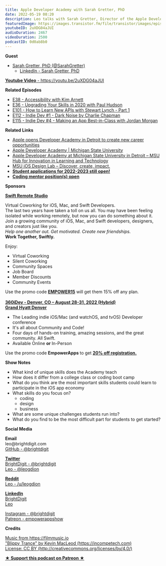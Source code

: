 ```yaml
---
title: Apple Developer Academy with Sarah Gretter, PhD
date: 2022-05-19 08:20
description: Leo talks with Sarah Gretter, Director of the Apple Developer Academy - MSU Detroit about what the Apple Developer Academy does and how it prepares students for the real world of iOS app development.
featuredImage: https://images.transistor.fm/file/transistor/images/episode/893673/full_1652906051-artwork.jpg
youtubeID: 2uXDG04aJUI
audioDuration: 2467
videoDuration: 2500
podcastID: 0d0ab8b0
---
```

<p><b>Guest</b></p><ul><li>
<a href="https://twitter.com/sarahgretter">Sarah Gretter, PhD (@SarahGretter)</a><ul><li><a href="https://www.linkedin.com/in/sarahgretter">LinkedIn - Sarah Gretter, PhD</a></li></ul>
</li></ul><p><a href="https://youtu.be/2uXDG04aJUI"><strong>Youtube Video</strong> - https://youtu.be/2uXDG04aJUI</a></p><p><b>Related Episodes</b></p><ul>
<li><a href="https://share.transistor.fm/s/0aedd602">E38 - Accessibility with Kim Arnett</a></li>
<li><a href="https://share.transistor.fm/s/eba8ef64">E36 - Upgrading Your Skills in 2020 with Paul Hudson</a></li>
<li><a href="https://share.transistor.fm/s/31b2d4ab">E101 - How to Learn New APIs with Stewart Lynch - Part 1</a></li>
<li><a href="https://share.transistor.fm/s/7462e031">E112 - Indie Dev #1 - Dark Noise by Charlie Chapman</a></li>
<li><a href="https://share.transistor.fm/s/a9cc0af5">E115 - Indie Dev #4 - Making an App Best-in-Class with Jordan Morgan</a></li>
</ul><p><b>Related Links</b></p><ul>
<li><a href="https://www.apple.com/newsroom/2021/10/apple-opens-developer-academy-in-detroit-to-create-new-career-opportunities/">Apple opens Developer Academy in Detroit to create new career opportunities</a></li>
<li><a href="https://developeracademy.msu.edu/">Apple Developer Academy | Michigan State University</a></li>
<li><a href="https://hub.msu.edu/project/apple-developer-academy-at-michigan-state-university-in-detroit/">Apple Developer Academy at Michigan State University in Detroit – MSU Hub for Innovation in Learning and Technology</a></li>
<li><a href="http://iosdesignlab.msu.edu/">MSU iOS Design Lab – Discover, create, impact.</a></li>
<li><a href="https://developeracademy.msu.edu/apply/index.html"><strong>Student applications for 2022-2023 still open!</strong></a></li>
<li><a href="https://careers.msu.edu/en-us/job/506233/academic-specialist-coding-mentor%20"><strong>Coding mentor position(s) open</strong></a></li>
</ul><p><b>Sponsors</b></p><p><a href="https://www.swiftremotestudio.com/"><strong>Swift Remote Studio</strong></a><strong></strong></p><p>Virtual Coworking for iOS, Mac, and Swift Developers. <br>The last two years have taken a toll on us all. You may have been feeling isolated while working remotely, but now you can do something about it. Join a growing community of iOS, Mac, and Swift developers, designers, and creators just like you. <br><em>Help one another out. Get motivated. Create new friendships. </em><br><strong>Work Together, Swiftly. </strong></p><p>Enjoy:</p><ul>
<li>Virtual Coworking</li>
<li>Silent Coworking</li>
<li>Community Spaces</li>
<li>Job Board</li>
<li>Member Discounts</li>
<li>Community Events</li>
</ul><p>Use the promo code <a href="https://www.swiftremotestudio.com/"><strong>EMPOWER15</strong></a> will get them 15% off any plan.<br><a href="https://360idev.com/"><strong><br>360iDev - Denver, CO – August 28-31, 2022 (Hybrid)<br>Grand Hyatt Denver</strong></a></p><ul>
<li>The Leading indie iOS/Mac (and watchOS, and tvOS) Developer conference</li>
<li>It's all about Community and Code!</li>
<li>Four days of hands-on training, amazing sessions, and the great community. All Swift.</li>
<li>Available Online <strong>or </strong>In-Person</li>
</ul><p>Use the promo code <strong>EmpowerApps </strong>to get <a href="https://360idev.com/"><strong>20% off registration.</strong></a></p><p><b>Show Notes</b></p><ul>
<li>What kind of unique skills does the Academy teach</li>
<li>How does it differ from a college class or coding boot camp</li>
<li>What do you think are the most important skills students could learn to participate in the iOS app economy</li>
<li>What skills do you focus on?<ul>
<li>coding</li>
<li>design</li>
<li>business</li>
</ul>
</li>
<li>What are some unique challenges students run into?</li>
<li>What do you find to be the most difficult part for students to get started?</li>
</ul><p><b>Social Media</b></p><p><strong>Email</strong><br>leo@brightdigit.com<br><a href="https://github.com/brightdigit">GitHub - @brightdigit</a></p><p><a href="https://twitter.com/brightdigit"><strong>Twitter </strong><br>BrightDigit - @brightdigit</a><br><a href="https://twitter.com/leogdion">Leo - @leogdion</a></p><p><a href="https://www.reddit.com/user/leogdion"><strong>Reddit</strong><br>Leo - /u/leogdion</a></p><p><a href="https://www.linkedin.com/company/bright-digit"><strong>LinkedIn</strong><br>BrightDigit</a><br><a href="https://www.linkedin.com/in/leogdion/">Leo</a></p><p><a href="https://www.instagram.com/brightdigit/">Instagram - @brightdigit</a><br><a href="https://www.patreon.com/empowerappsshow">Patreon - empowerappshow</a></p><p><b>Credits</b></p><p><a href="https://filmmusic.io/">Music from https://filmmusic.io</a><br><a href="https://incompetech.com/">"Blippy Trance" by Kevin MacLeod (https://incompetech.com)</a><br><a href="http://creativecommons.org/licenses/by/4.0/">License: CC BY (http://creativecommons.org/licenses/by/4.0/)</a></p><p><strong><a href="https://www.patreon.com/empowerappsshow" rel="payment" title="★ Support this podcast on Patreon ★">★ Support this podcast on Patreon ★</a></strong></p>
      
